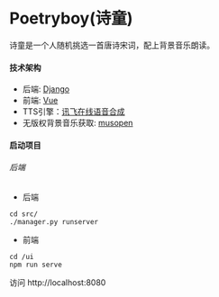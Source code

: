 # Poetryboy(诗童)
诗童是一个人随机挑选一首唐诗宋词，配上背景音乐朗读。

#### 技术架构
- 后端: [Django](https://www.djangoproject.com/)
- 前端: [Vue](https://cn.vuejs.org/index.html)
- TTS引擎：[讯飞在线语音合成](https://www.xfyun.cn/services/online_tts)
- 无版权背景音乐获取: [musopen](https://.org/music/)
#### 启动项目
###### 后端
- 后端
```
cd src/
./manager.py runserver
```
- 前端
```
cd /ui
npm run serve
```
访问 http://localhost:8080

